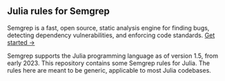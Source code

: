 ## Julia rules for Semgrep

Semgrep is a fast, open source, static analysis engine for finding bugs, detecting dependency vulnerabilities, and enforcing code standards. [Get started →](https://semgrep.dev/docs/getting-started/)

Semgrep supports the Julia programming language as of version 1.5, from early 2023. This repository contains some Semgrep rules for Julia. The rules here are meant to be generic, applicable to most Julia codebases. 
